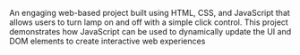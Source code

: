 An engaging web-based project built using HTML, CSS, and JavaScript that allows users to turn lamp on and off with a simple click control.
This project demonstrates how JavaScript can be used to dynamically update the UI and DOM elements to create interactive web experiences
